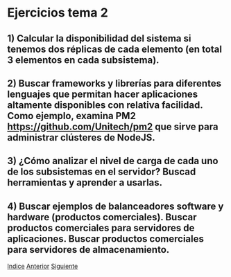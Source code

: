 # Ejercicios tema 2
## 1) Calcular la disponibilidad del sistema si tenemos dos réplicas de cada elemento (en total 3 elementos en cada subsistema).

## 2) Buscar frameworks y librerías para diferentes lenguajes que permitan hacer aplicaciones altamente disponibles con relativa facilidad. Como ejemplo, examina PM2 https://github.com/Unitech/pm2 que sirve para administrar clústeres de NodeJS. 

## 3) ¿Cómo analizar el nivel de carga de cada uno de los subsistemas en el servidor? Buscad herramientas y aprender a usarlas. 

## 4) Buscar ejemplos de balanceadores software y hardware (productos comerciales). Buscar productos comerciales para servidores de aplicaciones. Buscar productos comerciales para servidores de almacenamiento. 

[Indice](https://github.com/JoseAdriGP/SWAP-Practicas/blob/master/README.md) [Anterior](https://github.com/JoseAdriGP/SWAP/blob/master/Ejercicios/T1.md) [Siguiente](https://github.com/JoseAdriGP/SWAP/blob/master/Ejercicios/T3.md)
